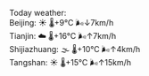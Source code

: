 Today weather:  
Beijing: ☀️   🌡️+9°C 🌬️↓7km/h  
Tianjin: ☁️   🌡️+16°C 🌬️↑7km/h  
Shijiazhuang: 🌫  🌡️+10°C 🌬️↑4km/h  
Tangshan: ☀️   🌡️+15°C 🌬️↑15km/h  
